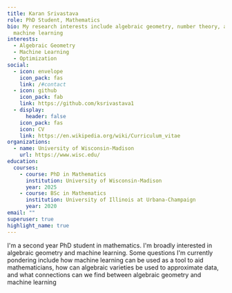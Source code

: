 ```yaml
---
title: Karan Srivastava
role: PhD Student, Mathematics
bio: My research interests include algebraic geometry, number theory, and
  machine learning
interests:
  - Algebraic Geometry
  - Machine Learning
  - Optimization
social:
  - icon: envelope
    icon_pack: fas
    link: /#contact
  - icon: github
    icon_pack: fab
    link: https://github.com/ksrivastava1
  - display:
      header: false
    icon_pack: fas
    icon: CV
    link: https://en.wikipedia.org/wiki/Curriculum_vitae
organizations:
  - name: University of Wisconsin-Madison
    url: https://www.wisc.edu/
education:
  courses:
    - course: PhD in Mathematics
      institution: University of Wisconsin-Madison
      year: 2025
    - course: BSc in Mathematics
      institution: University of Illinois at Urbana-Champaign
      year: 2020
email: ""
superuser: true
highlight_name: true
---
```

I'm a second year PhD student in mathematics. I'm broadly interested in algebraic geometry and machine learning. Some questions I'm currently pondering include how machine learning can be used as a tool to aid mathematicians, how can algebraic varieties be used to approximate data, and what connections can we find between algebraic geometry and machine learning